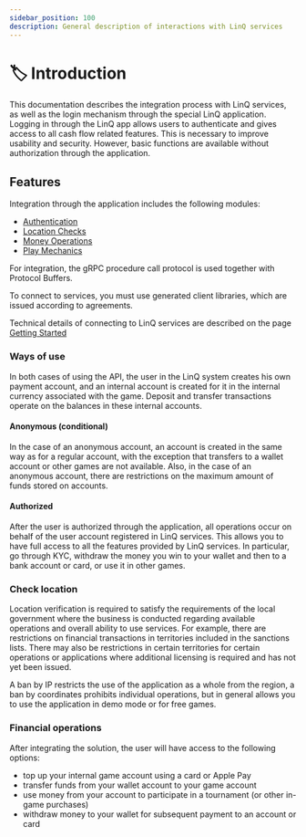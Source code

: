 ```yaml
---
sidebar_position: 100
description: General description of interactions with LinQ services
---
```


# 🏷️ Introduction

This documentation describes the integration process with LinQ services, as well as the login mechanism through the special LinQ application. Logging in through the LinQ app allows users to authenticate and gives access to all cash flow related features. This is necessary to improve usability and security. However, basic functions are available without authorization through the application.

## Features

Integration through the application includes the following modules:

* [Authentication](modules/auth "Registration and authorization in services")
* [Location Checks](modules/location-checks.md "Check the location by IP address and more precise way using coordinates")
* [Money Operations](modules/money "All cash related operations, including transfers and custom rewards")
* [Play Mechanics](modules/play "Playing related actions, like tournaments starting and players joining")

For integration, the gRPC procedure call protocol is used together with Protocol Buffers.

To connect to services, you must use generated client libraries, which are issued according to agreements.

Technical details of connecting to LinQ services are described on the page [Getting Started](./getting-started.mdx)

### Ways of use

In both cases of using the API, the user in the LinQ system creates his own payment account, and an internal account is created for it in the internal currency associated with the game. Deposit and transfer transactions operate on the balances in these internal accounts.

#### Anonymous (conditional)

In the case of an anonymous account, an account is created in the same way as for a regular account, with the exception that transfers to a wallet account or other games are not available. Also, in the case of an anonymous account, there are restrictions on the maximum amount of funds stored on accounts.

#### Authorized

After the user is authorized through the application, all operations occur on behalf of the user account registered in LinQ services. This allows you to have full access to all the features provided by LinQ services. In particular, go through KYC, withdraw the money you win to your wallet and then to a bank account or card, or use it in other games.

### Check location

Location verification is required to satisfy the requirements of the local government where the business is conducted regarding available operations and overall ability to use services. For example, there are restrictions on financial transactions in territories included in the sanctions lists. There may also be restrictions in certain territories for certain operations or applications where additional licensing is required and has not yet been issued.

A ban by IP restricts the use of the application as a whole from the region, a ban by coordinates prohibits individual operations, but in general allows you to use the application in demo mode or for free games.

### Financial operations

After integrating the solution, the user will have access to the following options:

* top up your internal game account using a card or Apple Pay
* transfer funds from your wallet account to your game account
* use money from your account to participate in a tournament (or other in-game purchases)
* withdraw money to your wallet for subsequent payment to an account or card